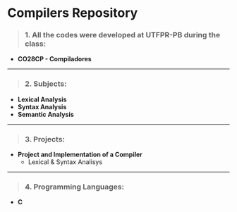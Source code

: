 # Compilers Repository

>### 1. All the codes were developed at UTFPR-PB during the class: 
- **CO28CP - Compiladores**
---
>### 2. Subjects:
- **Lexical Analysis**
- **Syntax Analysis**
- **Semantic Analysis**
---
>### 3. Projects:
- **Project and Implementation of a Compiler**
    - Lexical & Syntax Analisys 
---
>### 4. Programming Languages:
- **C**
